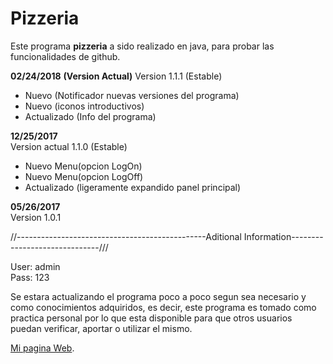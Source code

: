 # Pizzeria
Este programa **pizzeria** a sido realizado en java, para probar las funcionalidades de github.

**02/24/2018**  **(Version Actual)**
Version 1.1.1 (Estable)
* Nuevo (Notificador nuevas versiones del programa)
* Nuevo (iconos introductivos)
* Actualizado (Info del programa)

**12/25/2017**  
Version actual 1.1.0 (Estable)
* Nuevo Menu(opcion LogOn)
* Nuevo Menu(opcion LogOff)
* Actualizado (ligeramente expandido panel principal)

**05/26/2017**  
Version 1.0.1

//-----------------------------------------------Aditional Information------------------------------///

User: admin  
Pass: 123

Se estara actualizando el programa poco a poco segun sea necesario y como conocimientos adquiridos, es decir, este programa es tomado como practica personal por lo que esta disponible para que otros usuarios puedan verificar, aportar o utilizar el mismo.

[Mi pagina Web](http://www.mirlidesign.hol.es "mi informacion").
